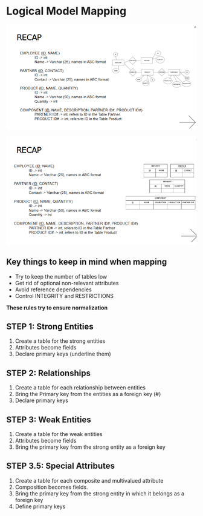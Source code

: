 # Logical Model Mapping


![Logical Model One](/assets/logical-model-recap-one.png)

![Logical Model Two](/assets/logical-model-recap-two.png)



## Key things to keep in mind when mapping

- Try to keep the number of tables low
- Get rid of optional non-relevant attributes
- Avoid reference dependencies
- Control INTEGRITY and RESTRICTIONS

**These rules try to ensure normalization**


## STEP 1: Strong Entities

1. Create a table for the strong entities
2. Attributes become fields
3. Declare primary keys (underline them)


## STEP 2: Relationships

1. Create a table for each relationship between entities
2. Bring the Primary key from the entities as a foreign key (#)
3. Declare primary keys 


## STEP 3: Weak Entities

1. Create a table for the weak entities
2. Attributes become fields
3. Bring the primary key from the strong entity as a foreign key

## STEP 3.5: Special Attributes

1. Create a table for each composite and multivalued attribute
2. Composition becomes fields.
3. Bring the primary key from the strong entity in which it belongs as a foreign key
4. Define primary keys